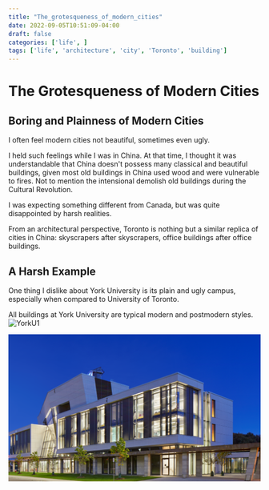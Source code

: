 ```yaml
---
title: "The_grotesqueness_of_modern_cities"
date: 2022-09-05T10:51:09-04:00
draft: false
categories: ['life', ]
tags: ['life', 'architecture', 'city', 'Toronto', 'building']
---
```


# The Grotesqueness of Modern Cities

## Boring and Plainness of Modern Cities 

I often feel modern cities  not beautiful, sometimes even ugly. 

I held such feelings while I was in China.  At that time, I thought it was understandable 
that China doesn't possess many classical and beautiful buildings, given most old buildings in China used 
wood and were vulnerable to fires. Not to mention the intensional demolish old buildings during the Cultural Revolution. 

I was expecting something different from Canada, but was quite disappointed by harsh realities. 

From an architectural perspective, Toronto is nothing but a similar replica of cities in China: skyscrapers after
skyscrapers, office buildings after office buildings. 

## A Harsh Example

One thing I dislike about York University is its plain and ugly campus, especially when compared to 
University of Toronto. 

All buildings at York University are typical modern and postmodern styles. 
![YorkU1](york1.jpeg)

![YorkU2](/static/life/The_grotesqueness_of_modern_cities/york2.png)



